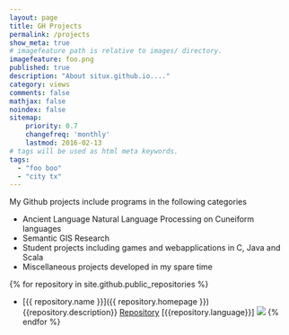 ```yaml
---
layout: page
title: GH Projects
permalink: /projects
show_meta: true
# imagefeature path is relative to images/ directory.
imagefeature: foo.png
published: true
description: "About situx.github.io...."
category: views
comments: false
mathjax: false
noindex: false
sitemap:
    priority: 0.7
    changefreq: 'monthly'
    lastmod: 2016-02-13
# tags will be used as html meta keywords.    
tags:
  - "foo boo"
  - "city tx"
---
```

My Github projects include programs in the following categories

<ul>
<li>Ancient Language Natural Language Processing on Cuneiform languages</li>
<li>Semantic GIS Research</li>
<li>Student projects including games and webapplications in C, Java and Scala</li>
<li>Miscellaneous projects developed in my spare time</li>
</ul>

{% for repository in site.github.public_repositories %}
  * [{{ repository.name }}]({{ repository.homepage }}) {{repository.description}} [Repository]({{repository.html_url}})
  [{{repository.language}}] <img src="https://travis-ci.com/situx/{{repository.name}}.svg?branch=master"/>
{% endfor %}
